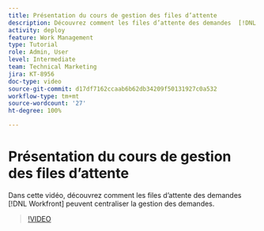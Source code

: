 ```yaml
---
title: Présentation du cours de gestion des files d’attente
description: Découvrez comment les files d’attente des demandes  [!DNL  Workfront]  peuvent centraliser la gestion des demandes.
activity: deploy
feature: Work Management
type: Tutorial
role: Admin, User
level: Intermediate
team: Technical Marketing
jira: KT-8956
doc-type: video
source-git-commit: d17df7162ccaab6b62db34209f50131927c0a532
workflow-type: tm+mt
source-wordcount: '27'
ht-degree: 100%

---
```


# Présentation du cours de gestion des files d’attente

Dans cette vidéo, découvrez comment les files d’attente des demandes [!DNL  Workfront] peuvent centraliser la gestion des demandes.

>[!VIDEO](https://video.tv.adobe.com/v/335219/?quality=12&learn=on&enablevpops)
